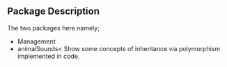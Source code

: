 ## Package Description
The two packages here namely;  <br />
- Management
- animalSounds<
Show some concepts of inheritance via polymorphism implemented in code.
